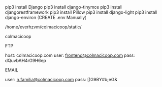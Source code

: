 pip3 install Django
pip3 install django-tinymce
pip3 install djangorestframework
pip3 install Pillow
pip3 install django-light
pip3 install django-environ (CREATE .env Manually)

/home/everhzvm/colmacicoop/static/

colmacicoop

FTP

host: colmacicoop.com
user: frontend@colmacicoop.com
pass: dQuvbAH4rG9H6ep

EMAIL

user: n.familia@colmacicoop.com
pass: [)G9BY#b;eG&